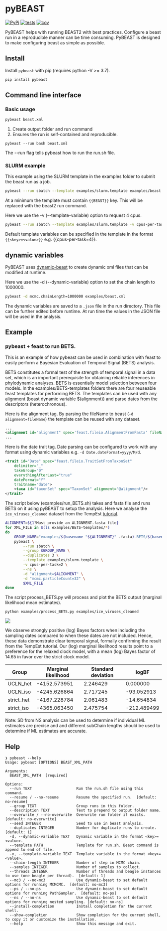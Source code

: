 # pyBEAST

[![PyPi](https://img.shields.io/pypi/v/pybeast.svg)](https://pypi.org/project/pybeast/)
[![tests](https://github.com/Wytamma/pybeast/actions/workflows/test.yml/badge.svg)](https://github.com/Wytamma/pybeast/actions/workflows/test.yml)
[![cov](https://codecov.io/gh/Wytamma/pybeast/branch/master/graph/badge.svg)](https://codecov.io/gh/Wytamma/pybeast)

PyBEAST helps with running BEAST2 with best practices. Configure a beast run in a reproducible manner can be time consuming. PyBEAST is designed to make configuring beast as simple as possible. 

## Install
Install `pybeast` with pip (requires python -V >= 3.7).

```bash
pip install pybeast
```

## Command line interface

### Basic usage 

```bash
pybeast beast.xml
```

1. Create output folder and run command
2. Ensures the run is self-contained and reproducible.

```
pybeast --run bash beast.xml
```

The --run flag tells pybeast how to run the run.sh file. 

### SLURM example 

This example using the SLURM template in the examples folder to submit the beast run as a job.

```bash
pybeast --run sbatch --template examples/slurm.template examples/beast.xml
```

At a minimum the template must contain `{{BEAST}}` key. This will be replaced with the beast2 run command.

Here we use the -v (--template-variable) option to request 4 cpus. 

```bash
pybeast --run sbatch --template examples/slurm.template -v cpus-per-task=4 exmaples/beast.xml
```

Default template variables can be specified in the template in the format `{{<key>=<value>}}` e.g. {{cpus-per-task=4}}.

## dynamic variables

PyBEAST uses [dynamic-beast](https://github.com/Wytamma/dynamic-beast) to create dynamic xml files that can be modified at runtime. 

Here we use the -d (--dynamic-variable) option to set the chain length to 1000000. 

```bash
pybeast -d mcmc.chainLength=1000000 examples/beast.xml
```

The dynamic variables are saved to a `.json` file in the run directory. This file can be further edited before runtime. At run time the values in the JSON file will be used in the analysis. 

## Example 

### pybeast + feast to run BETS.

This is an example of how pybeast can be used in combination with feast to easily perform a Bayesian Evaluation of Temporal Signal (BETS) analysis.

BETS constitutes a formal test of the strength of temporal signal in a data set, which is an important prerequisite for obtaining reliable inferences in phylodynamic analyses. BETS is essentially model selection between four models. In the examples/BETS-templates folders there are four reuseable feast templates for performing BETS. The templates can be used with any alignment (beast dynamic variable $(alignment)) and parse dates from the descriptors (heterochronous). 

Here is the alignment tag. By parsing the fileName to beast (`-d alignment=fileName`) the template can be reused with any dataset.

```xml
...
<alignment id="alignment" spec='feast.fileio.AlignmentFromFasta' fileName="$(alignment)"/>
...
```

Here is the date trait tag. Date parsing can be configured to work with any format using dynamic variables e.g. `-d Date.dateFormat=yyyy/M/d`.

```xml
<trait id="Date" spec="feast.fileio.TraitSetFromTaxonSet"
    delimiter="_"
    takeGroup="0"
    everythingAfterLast="true"
    dateFormat="Y"
    traitname="date">
    <taxa id="taxonSet" spec="TaxonSet" alignment="@alignment"/>
</trait>
```

The script below (examples/run_BETS.sh) takes and fasta file and runs BETS on it using pyBEAST to setup the analysis. Here we analyse the `ice_viruses_cleaned` dataset from the TempEst [tutorial](https://beast.community/tempest_tutorial).  

```bash
ALIGNMENT=${1?Must provide an ALIGNMENT.fasta file}
for XML_FILE in $(ls examples/BETS-templates/*)
do  
    GROUP_NAME="examples/$(basename "${ALIGNMENT}" .fasta)-BETS/$(basename "${XML_FILE}" .xml)"
    pybeast \
        --run sbatch \
        --group $GROUP_NAME \
        --duplicates 3 \
        --template examples/slurm.template \
        -v cpus-per-task=2 \
        --ns \
        -d "alignment=$ALIGNMENT" \
        -d "mcmc.particleCount=32" \
        $XML_FILE
done
```

The script process_BETS.py will process and plot the BETS output (marginal likelihood mean estimates).

```
python examples/process_BETS.py examples/ice_viruses_cleaned
```

![](examples/BETS.png)

We observe strongly positive (log) Bayes factors when including the sampling dates compared to when these dates are not included. Hence, these data demonstrate clear temporal signal, formally confirming the result from the TempEst tutorial. Our (log) marginal likelihood results point to a preference for the relaxed clock model, with a mean (log) Bayes factor of 14.65 in favor over the strict clock model.

| Group	| Marginal likelihood	| Standard deviation | logBF |
| ----- | ------------------- | ------------------ | ----- |
| UCLN_het |  -4152.573951 | 2.246429 | 0.000000 |
| UCLN_iso | -4245.626864	| 2.717245 | -93.052913 |
| strict_het | -4167.228784	| 2.061483 | -14.654834 |
| strict_iso | -4365.063450	| 2.475754 | -212.489499 |

Note: SD from NS analysis can be used to determine if individual ML estimates are precise and and different subChain lengths should be used to determine if ML estimates are accurate. 




## Help

```
❯ pybeast --help
Usage: pybeast [OPTIONS] BEAST_XML_PATH

Arguments:
  BEAST_XML_PATH  [required]

Options:
  --run TEXT                    Run the run.sh file using this command.
  --resume / --no-resume        Resume the specified run.  [default: no-resume]
  --group TEXT                  Group runs in this folder.
  --description TEXT            Text to prepend to output folder name.
  --overwrite / --no-overwrite  Overwrite run folder if exists.  [default: no-overwrite]
  --seed INTEGER                Seed to use in beast analysis.
  --duplicates INTEGER          Number for duplicate runs to create.  [default: 1]
  -d, --dynamic-variable TEXT   Dynamic variable in the format <key>=<value>.
  --template PATH               Template for run.sh. Beast command is append to end of file.
  -v, --template-variable TEXT  Template variable in the format <key>=<value>.
  --chain-length INTEGER        Number of step in MCMC chain.
  --samples INTEGER             Number of samples to collect.
  --threads INTEGER             Number of threads and beagle instances to use (one beagle per thread).  [default: 1]
  --mc3 / --no-mc3              Use dynamic-beast to set default options for running MCMCMC.  [default: no-mc3]
  --ps / --no-ps                Use dynamic-beast to set default options for running PathSampler.  [default: no-ps]
  --ns / --no-ns                Use dynamic-beast to set default options for running nested sampling. [default: no-ns]
  --install-completion          Install completion for the current shell.
  --show-completion             Show completion for the current shell, to copy it or customize the installation.
  --help                        Show this message and exit.
  ```
